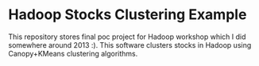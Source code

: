 # Hadoop Stocks Clustering Example

This repository stores final poc project for Hadoop workshop which I did somewhere around 2013 :).
This software clusters stocks in Hadoop using Canopy+KMeans clustering algorithms.
